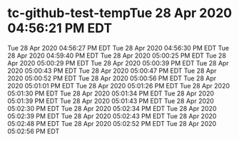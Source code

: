# tc-github-test-tempTue 28 Apr 2020 04:56:21 PM EDT
Tue 28 Apr 2020 04:56:27 PM EDT
Tue 28 Apr 2020 04:56:30 PM EDT
Tue 28 Apr 2020 04:59:40 PM EDT
Tue 28 Apr 2020 05:00:25 PM EDT
Tue 28 Apr 2020 05:00:29 PM EDT
Tue 28 Apr 2020 05:00:39 PM EDT
Tue 28 Apr 2020 05:00:43 PM EDT
Tue 28 Apr 2020 05:00:47 PM EDT
Tue 28 Apr 2020 05:00:52 PM EDT
Tue 28 Apr 2020 05:00:56 PM EDT
Tue 28 Apr 2020 05:01:01 PM EDT
Tue 28 Apr 2020 05:01:26 PM EDT
Tue 28 Apr 2020 05:01:30 PM EDT
Tue 28 Apr 2020 05:01:34 PM EDT
Tue 28 Apr 2020 05:01:39 PM EDT
Tue 28 Apr 2020 05:01:43 PM EDT
Tue 28 Apr 2020 05:02:30 PM EDT
Tue 28 Apr 2020 05:02:34 PM EDT
Tue 28 Apr 2020 05:02:39 PM EDT
Tue 28 Apr 2020 05:02:43 PM EDT
Tue 28 Apr 2020 05:02:48 PM EDT
Tue 28 Apr 2020 05:02:52 PM EDT
Tue 28 Apr 2020 05:02:56 PM EDT

